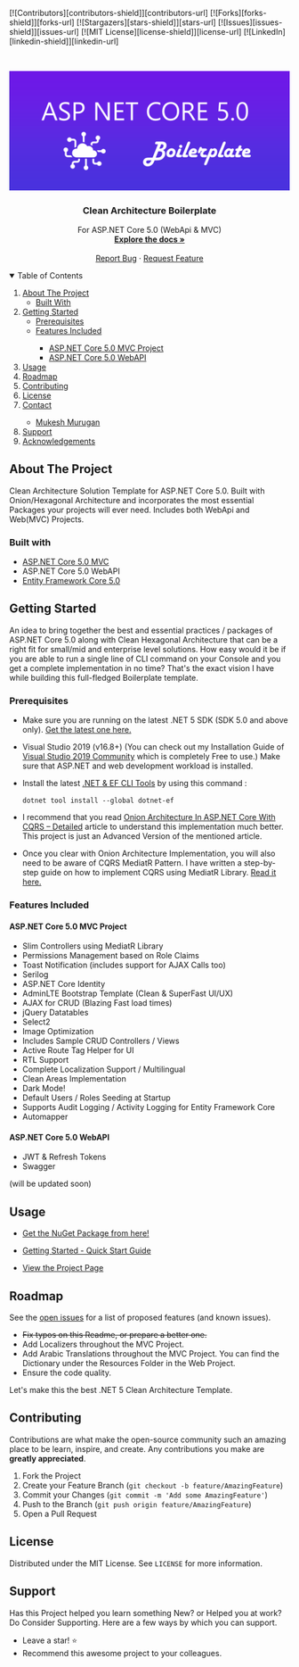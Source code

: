 ﻿<!-- PROJECT SHIELDS -->

[![Contributors][contributors-shield]][contributors-url]
[![Forks][forks-shield]][forks-url]
[![Stargazers][stars-shield]][stars-url]
[![Issues][issues-shield]][issues-url]
[![MIT License][license-shield]][license-url]
[![LinkedIn][linkedin-shield]][linkedin-url]

<!-- PROJECT LOGO -->
<br />
<p align="center">
  <a href="https://github.com/aspnetcorehero/Boilerplate">
    <img src="images/boilerplate-logo.png" alt="Logo">
  </a>

  <h3 align="center">Clean Architecture Boilerplate</h3>

  <p align="center">
    For ASP.NET Core 5.0 (WebApi & MVC)
    <br />
    <a href="https://codewithmukesh.com/blog/aspnet-core-hero-boilerplate-quick-start/"><strong>Explore the docs »</strong></a>
    <br />
    <br />
    <a href="https://github.com/aspnetcorehero/Boilerplate/issues">Report Bug</a>
    ·
    <a href="https://github.com/aspnetcorehero/Boilerplate/issues">Request Feature</a>
  </p>
</p>

<!-- TABLE OF CONTENTS -->
<details open="open">
  <summary>Table of Contents</summary>
  <ol>
    <li>
      <a href="#about-the-project">About The Project</a>
      <ul>
        <li><a href="#built-with">Built With</a></li>
      </ul>
    </li>
    <li>
      <a href="#getting-started">Getting Started</a>
      <ul>
        <li><a href="#prerequisites">Prerequisites</a></li>
        <li><a href="#features-included">Features Included</a></li>
        <ul>
            <li><a href="#aspnet-core-50-mvc-project">ASP.NET Core 5.0 MVC Project</a></li>
            <li><a href="#aspnet-core-50-webapi">ASP.NET Core 5.0 WebAPI</a></li>
        </ul>
      </ul>
    </li>
    <li><a href="#usage">Usage</a></li>
    <li><a href="#roadmap">Roadmap</a></li>
    <li><a href="#contributing">Contributing</a></li>
    <li><a href="#license">License</a></li>
    <li><a href="#contact">Contact</a></li>
    <ul>
        <li><a href="#mukesh-murugan">Mukesh Murugan</a></li>
    </ul>
    <li><a href="#support">Support</a></li>
    <li><a href="#acknowledgements">Acknowledgements</a></li>
  </ol>
</details>

## About The Project

Clean Architecture Solution Template for ASP.NET Core 5.0. Built with Onion/Hexagonal Architecture and incorporates the most essential Packages your projects will ever need. Includes both WebApi and Web(MVC) Projects.

### Built with

-   [ASP.NET Core 5.0 MVC](https://dotnet.microsoft.com/learn/aspnet/what-is-aspnet-core)
-   ASP.NET Core 5.0 WebAPI
-   [Entity Framework Core 5.0](https://docs.microsoft.com/en-us/ef/core/)

## Getting Started

An idea to bring together the best and essential practices / packages of ASP.NET Core 5.0 along with Clean Hexagonal Architecture that can be a right fit for small/mid and enterprise level solutions.
How easy would it be if you are able to run a single line of CLI command on your Console and you get a complete implementation in no time? That's the exact vision I have while building this full-fledged Boilerplate template.

### Prerequisites

-   Make sure you are running on the latest .NET 5 SDK (SDK 5.0 and above only). [Get the latest one here.](https://dotnet.microsoft.com/download/dotnet/5.0)

-   Visual Studio 2019 (v16.8+) (You can check out my Installation Guide of [Visual Studio 2019 Community](https://codewithmukesh.com/blog/install-visual-studio-2019-community/) which is completely Free to use.) Make sure that ASP.NET and web development workload is installed.

-   Install the latest [.NET & EF CLI Tools](https://docs.microsoft.com/en-us/ef/core/cli/dotnet) by using this command :

    ```.NET Core CLI
    dotnet tool install --global dotnet-ef
    ```

-   I recommend that you read [Onion Architecture In ASP.NET Core With CQRS – Detailed](https://codewithmukesh.com/blog/onion-architecture-in-aspnet-core/) article to understand this implementation much better. This project is just an Advanced Version of the mentioned article.

-   Once you clear with Onion Architecture Implementation, you will also need to be aware of CQRS MediatR Pattern. I have written a step-by-step guide on how to implement CQRS using MediatR Library. [Read it here.](https://codewithmukesh.com/blog/cqrs-in-aspnet-core-3-1/)

### Features Included

#### ASP.NET Core 5.0 MVC Project

-   Slim Controllers using MediatR Library
-   Permissions Management based on Role Claims
-   Toast Notification (includes support for AJAX Calls too)
-   Serilog
-   ASP.NET Core Identity
-   AdminLTE Bootstrap Template (Clean & SuperFast UI/UX)
-   AJAX for CRUD (Blazing Fast load times)
-   jQuery Datatables
-   Select2
-   Image Optimization
-   Includes Sample CRUD Controllers / Views
-   Active Route Tag Helper for UI
-   RTL Support
-   Complete Localization Support / Multilingual
-   Clean Areas Implementation
-   Dark Mode!
-   Default Users / Roles Seeding at Startup
-   Supports Audit Logging / Activity Logging for Entity Framework Core
-   Automapper

#### ASP.NET Core 5.0 WebAPI

-   JWT & Refresh Tokens
-   Swagger

(will be updated soon)

## Usage

-   [Get the NuGet Package from here!](https://www.nuget.org/packages/AspNetCoreHero.Boilerplate/)

-   [Getting Started - Quick Start Guide](https://codewithmukesh.com/blog/aspnet-core-hero-boilerplate-quick-start-guide/)

-   [View the Project Page](https://codewithmukesh.com/project/aspnet-core-hero-boilerplate/)

## Roadmap

See the [open issues](issues-url) for a list of proposed features (and known issues).

-   ~~Fix typos on this Readme, or prepare a better one.~~
-   Add Localizers throughout the MVC Project.
-   Add Arabic Translations throughout the MVC Project. You can find the Dictionary under the Resources Folder in the Web Project.
-   Ensure the code quality.

Let's make this the best .NET 5 Clean Architecture Template.

## Contributing

Contributions are what make the open-source community such an amazing place to be learn, inspire, and create. Any contributions you make are **greatly appreciated**.

1. Fork the Project
2. Create your Feature Branch (`git checkout -b feature/AmazingFeature`)
3. Commit your Changes (`git commit -m 'Add some AmazingFeature'`)
4. Push to the Branch (`git push origin feature/AmazingFeature`)
5. Open a Pull Request

## License

Distributed under the MIT License. See `LICENSE` for more information.

## Support

Has this Project helped you learn something New? or Helped you at work? Do Consider Supporting. Here are a few ways by which you can support.

-   Leave a star! ⭐️
-   Recommend this awesome project to your colleagues.


